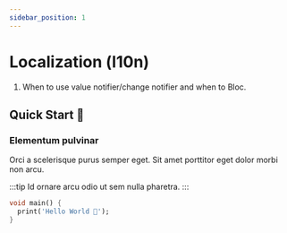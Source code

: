 ```yaml
---
sidebar_position: 1
---
```


# Localization (l10n)

1. When to use value notifier/change notifier and when to Bloc.

## Quick Start 🚀

### Elementum pulvinar

Orci a scelerisque purus semper eget. Sit amet porttitor eget dolor morbi non arcu.

:::tip
Id ornare arcu odio ut sem nulla pharetra.
:::

```dart
void main() {
  print('Hello World 👋');
}
```
